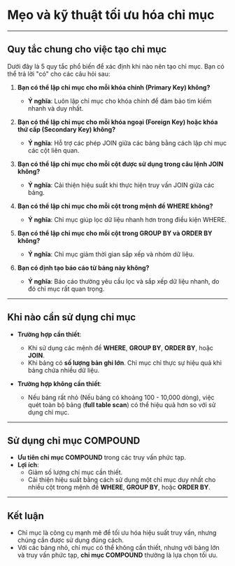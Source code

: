 # **Mẹo và kỹ thuật tối ưu hóa chỉ mục**

---

## **Quy tắc chung cho việc tạo chỉ mục**
Dưới đây là 5 quy tắc phổ biến để xác định khi nào nên tạo chỉ mục. Bạn có thể trả lời "có" cho các câu hỏi sau:

1. **Bạn có thể lập chỉ mục cho mỗi khóa chính (Primary Key) không?**
   - **Ý nghĩa**: Luôn lập chỉ mục cho khóa chính để đảm bảo tìm kiếm nhanh và duy nhất.

2. **Bạn có thể lập chỉ mục cho mỗi khóa ngoại (Foreign Key) hoặc khóa thứ cấp (Secondary Key) không?**
   - **Ý nghĩa**: Hỗ trợ các phép JOIN giữa các bảng bằng cách lập chỉ mục các cột liên quan.

3. **Bạn có thể lập chỉ mục cho mỗi cột được sử dụng trong câu lệnh JOIN không?**
   - **Ý nghĩa**: Cải thiện hiệu suất khi thực hiện truy vấn JOIN giữa các bảng.

4. **Bạn có thể lập chỉ mục cho mỗi cột trong mệnh đề WHERE không?**
   - **Ý nghĩa**: Chỉ mục giúp lọc dữ liệu nhanh hơn trong điều kiện WHERE.

5. **Bạn có thể lập chỉ mục cho mỗi cột trong GROUP BY và ORDER BY không?**
   - **Ý nghĩa**: Chỉ mục giảm thời gian sắp xếp và nhóm dữ liệu.

6. **Bạn có định tạo báo cáo từ bảng này không?**
   - **Ý nghĩa**: Báo cáo thường yêu cầu lọc và sắp xếp dữ liệu nhanh, do đó chỉ mục rất quan trọng.

---

## **Khi nào cần sử dụng chỉ mục**
- **Trường hợp cần thiết**:
  - Khi sử dụng các mệnh đề **WHERE**, **GROUP BY**, **ORDER BY**, hoặc **JOIN**.
  - Khi bảng có **số lượng bản ghi lớn**. Chỉ mục chỉ thực sự hiệu quả khi bảng chứa nhiều dữ liệu.

- **Trường hợp không cần thiết**:
  - Nếu bảng rất nhỏ (Nếu bảng có khoảng 100 - 10,000 dòng), việc quét toàn bộ bảng (**full table scan**) có thể hiệu quả hơn so với sử dụng chỉ mục.

---

## **Sử dụng chỉ mục COMPOUND**
- **Ưu tiên chỉ mục COMPOUND** trong các truy vấn phức tạp.
- **Lợi ích**:
  - Giảm số lượng chỉ mục cần thiết.
  - Cải thiện hiệu suất bằng cách sử dụng một chỉ mục duy nhất cho nhiều cột trong mệnh đề **WHERE**, **GROUP BY**, hoặc **ORDER BY**.

---

## **Kết luận**
- Chỉ mục là công cụ mạnh mẽ để tối ưu hóa hiệu suất truy vấn, nhưng chúng cần được sử dụng đúng cách.
- Với các bảng nhỏ, chỉ mục có thể không cần thiết, nhưng với bảng lớn và truy vấn phức tạp, **chỉ mục COMPOUND** thường là lựa chọn tối ưu.